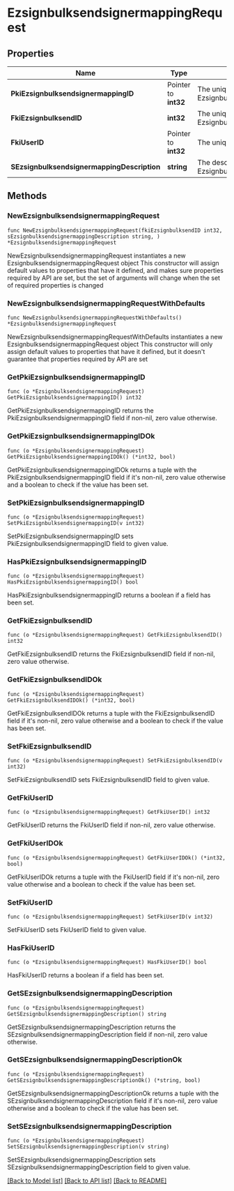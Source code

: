 # EzsignbulksendsignermappingRequest

## Properties

Name | Type | Description | Notes
------------ | ------------- | ------------- | -------------
**PkiEzsignbulksendsignermappingID** | Pointer to **int32** | The unique ID of the Ezsignbulksendsignermapping | [optional] 
**FkiEzsignbulksendID** | **int32** | The unique ID of the Ezsignbulksend | 
**FkiUserID** | Pointer to **int32** | The unique ID of the User | [optional] 
**SEzsignbulksendsignermappingDescription** | **string** | The description of the Ezsignbulksendsignermapping | 

## Methods

### NewEzsignbulksendsignermappingRequest

`func NewEzsignbulksendsignermappingRequest(fkiEzsignbulksendID int32, sEzsignbulksendsignermappingDescription string, ) *EzsignbulksendsignermappingRequest`

NewEzsignbulksendsignermappingRequest instantiates a new EzsignbulksendsignermappingRequest object
This constructor will assign default values to properties that have it defined,
and makes sure properties required by API are set, but the set of arguments
will change when the set of required properties is changed

### NewEzsignbulksendsignermappingRequestWithDefaults

`func NewEzsignbulksendsignermappingRequestWithDefaults() *EzsignbulksendsignermappingRequest`

NewEzsignbulksendsignermappingRequestWithDefaults instantiates a new EzsignbulksendsignermappingRequest object
This constructor will only assign default values to properties that have it defined,
but it doesn't guarantee that properties required by API are set

### GetPkiEzsignbulksendsignermappingID

`func (o *EzsignbulksendsignermappingRequest) GetPkiEzsignbulksendsignermappingID() int32`

GetPkiEzsignbulksendsignermappingID returns the PkiEzsignbulksendsignermappingID field if non-nil, zero value otherwise.

### GetPkiEzsignbulksendsignermappingIDOk

`func (o *EzsignbulksendsignermappingRequest) GetPkiEzsignbulksendsignermappingIDOk() (*int32, bool)`

GetPkiEzsignbulksendsignermappingIDOk returns a tuple with the PkiEzsignbulksendsignermappingID field if it's non-nil, zero value otherwise
and a boolean to check if the value has been set.

### SetPkiEzsignbulksendsignermappingID

`func (o *EzsignbulksendsignermappingRequest) SetPkiEzsignbulksendsignermappingID(v int32)`

SetPkiEzsignbulksendsignermappingID sets PkiEzsignbulksendsignermappingID field to given value.

### HasPkiEzsignbulksendsignermappingID

`func (o *EzsignbulksendsignermappingRequest) HasPkiEzsignbulksendsignermappingID() bool`

HasPkiEzsignbulksendsignermappingID returns a boolean if a field has been set.

### GetFkiEzsignbulksendID

`func (o *EzsignbulksendsignermappingRequest) GetFkiEzsignbulksendID() int32`

GetFkiEzsignbulksendID returns the FkiEzsignbulksendID field if non-nil, zero value otherwise.

### GetFkiEzsignbulksendIDOk

`func (o *EzsignbulksendsignermappingRequest) GetFkiEzsignbulksendIDOk() (*int32, bool)`

GetFkiEzsignbulksendIDOk returns a tuple with the FkiEzsignbulksendID field if it's non-nil, zero value otherwise
and a boolean to check if the value has been set.

### SetFkiEzsignbulksendID

`func (o *EzsignbulksendsignermappingRequest) SetFkiEzsignbulksendID(v int32)`

SetFkiEzsignbulksendID sets FkiEzsignbulksendID field to given value.


### GetFkiUserID

`func (o *EzsignbulksendsignermappingRequest) GetFkiUserID() int32`

GetFkiUserID returns the FkiUserID field if non-nil, zero value otherwise.

### GetFkiUserIDOk

`func (o *EzsignbulksendsignermappingRequest) GetFkiUserIDOk() (*int32, bool)`

GetFkiUserIDOk returns a tuple with the FkiUserID field if it's non-nil, zero value otherwise
and a boolean to check if the value has been set.

### SetFkiUserID

`func (o *EzsignbulksendsignermappingRequest) SetFkiUserID(v int32)`

SetFkiUserID sets FkiUserID field to given value.

### HasFkiUserID

`func (o *EzsignbulksendsignermappingRequest) HasFkiUserID() bool`

HasFkiUserID returns a boolean if a field has been set.

### GetSEzsignbulksendsignermappingDescription

`func (o *EzsignbulksendsignermappingRequest) GetSEzsignbulksendsignermappingDescription() string`

GetSEzsignbulksendsignermappingDescription returns the SEzsignbulksendsignermappingDescription field if non-nil, zero value otherwise.

### GetSEzsignbulksendsignermappingDescriptionOk

`func (o *EzsignbulksendsignermappingRequest) GetSEzsignbulksendsignermappingDescriptionOk() (*string, bool)`

GetSEzsignbulksendsignermappingDescriptionOk returns a tuple with the SEzsignbulksendsignermappingDescription field if it's non-nil, zero value otherwise
and a boolean to check if the value has been set.

### SetSEzsignbulksendsignermappingDescription

`func (o *EzsignbulksendsignermappingRequest) SetSEzsignbulksendsignermappingDescription(v string)`

SetSEzsignbulksendsignermappingDescription sets SEzsignbulksendsignermappingDescription field to given value.



[[Back to Model list]](../README.md#documentation-for-models) [[Back to API list]](../README.md#documentation-for-api-endpoints) [[Back to README]](../README.md)


